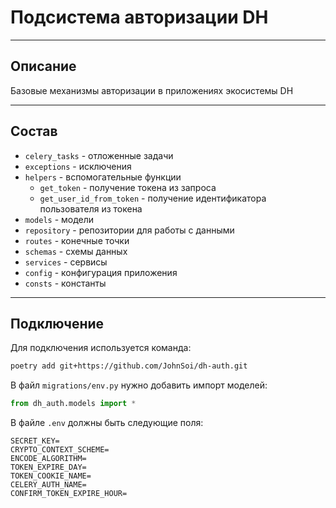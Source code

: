 # Подсистема авторизации DH

---

## Описание 

Базовые механизмы авторизации в приложениях экосистемы DH

---

## Состав

* ```celery_tasks``` - отложенные задачи
* ```exceptions``` - исключения
* ```helpers``` - вспомогательные функции
  * ```get_token``` - получение токена из запроса
  * ```get_user_id_from_token``` - получение идентификатора пользователя из токена
* ```models``` - модели
* ```repository``` - репозитории для работы с данными
* ```routes``` - конечные точки
* ```schemas``` - схемы данных
* ```services``` - сервисы
* ```config``` - конфигурация приложения
* ```consts``` - константы
---

## Подключение

Для подключения используется команда:
```bash
poetry add git+https://github.com/JohnSoi/dh-auth.git
```

В файл ```migrations/env.py``` нужно добавить импорт моделей:
```python
from dh_auth.models import *
```

В файле ```.env``` должны быть следующие поля:

```dotenv
SECRET_KEY=
CRYPTO_CONTEXT_SCHEME=
ENCODE_ALGORITHM=
TOKEN_EXPIRE_DAY=
TOKEN_COOKIE_NAME=
CELERY_AUTH_NAME=
CONFIRM_TOKEN_EXPIRE_HOUR=
```